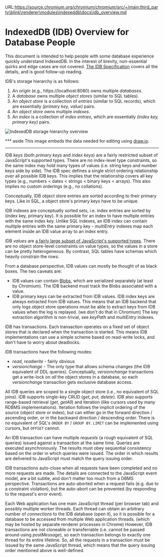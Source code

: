 URL:https://source.chromium.org/chromium/chromium/src/+/main:third_party\blink\renderer\modules\indexeddb\docs\idb_overview.md
# IndexedDB (IDB) Overview for Database People

This document is intended to help people with some database experience quickly
understand IndexedDB. In the interest of brevity, non-essential quirks and edge
cases are not covered. [The IDB Specification](https://w3c.github.io/IndexedDB/)
covers all the details, and is good follow-up reading.

IDB's storage hierarchy is as follows:

1. An *origin* (e.g., https://localhost:8080) owns multiple *databases*.
2. A *database* owns multiple *object stores* (similar to SQL tables).
3. An *object store* is a collection of *entries* (similar to SQL records),
   which are essentially *(primary key, value)* pairs.
4. An *object store* owns multiple *indexes*.
5. An *index* is a collection of *index entries*, which are essentially *(index
   key, primary key)* pairs.

![IndexedDB storage hierarchy overview](./idb_overview.svg)

*** aside
This image embeds the data needed for editing using [draw.io](https://github.com/jgraph/drawio).
***

IDB *keys* (both *primary keys* and *index keys*) are a fairly restricted subset
of JavaScript's supported types. There are no index-level type constraints, so
the same index may hold many types of values (i.e. string keys and number keys
side by side). The IDB spec defines a single strict ordering relationship over
all possible IDB keys. This implies that the relationship covers all key types
(e.g., numbers < dates < strings < binary keys < arrays). This also implies no
custom orderings (e.g., no collations).

Conceptually, IDB object store entries are sorted according to their primary
keys. Like in SQL, a object store's primary keys have to be unique.

IDB indexes are conceptually sorted sets, i.e. index entries are sorted by
(index key, primary key). It is possible for an index to have multiple entries
with the same index key. Unlike SQL indexes, an IDB index can contain multiple
entries with the same primary key - *multiEntry* indexes map each element inside
an IDB value array to an index entry.

IDB *values* are [a fairly large subset of JavaScript's supported
types](https://html.spec.whatwg.org/C/#serializable-objects).
There are no object store-level constraints on value types, so the values in a
store can be pretty heterogeneous. By contrast, SQL tables have schemas which
heavily constrain the rows.

From a database perspective, IDB values can mostly be thought of as black boxes.
The two caveats are:

* IDB values can contain
  [Blobs](https://developer.mozilla.org/en-US/docs/Web/API/Blob), which are
  serialized separately (at least by Chromium). The IDB backend must track the
  Blobs associated with a value.
* IDB primary keys can be extracted from IDB values. IDB index keys are always
  extracted from IDB values. This means that an IDB backend that only logs
  object store operations must be able to extract keys from IDB values when the
  log is replayed. (we don't do that in Chromium) The key extraction algorithm
  is non-trivial, see *keyPath* and *multiEntry* indexes.

IDB has transactions. Each transaction operates on a fixed set of object stores
that is declared when the transaction is started. This means IDB implementations
can use a simple scheme based on read-write locks, and don't have to worry about
deadlocks.

IDB transactions have the following modes:

* *read*, *readwrite* - fairly obvious
* *versionchange* - The only type that allows schema changes (the IDB
  equivalent of DDL queries). Conceptually, *versionchange* transactions get a
  write-lock on *all* the object stores in a database, so each *versionchange*
  transaction gets exclusive database access.

All IDB queries are scoped to a single object store (i.e., no equivalent of SQL
joins). IDB supports single-key CRUD (*get*, *put*, *delete*). IDB also supports
range-based retrieval (*get*, *getAll*) and iteration (like cursors used by many
RDBMS implementations). Iteration follows the implicit ordering of the source
(object store or index), but can either go in the forward direction / ascending
order, or in the backward direction / descending order. There is no equivalent
of SQL's `ORDER BY` / `GROUP BY`. `LIMIT` can be implemented using cursors, but
`OFFSET` cannot.

An IDB transaction can have multiple *requests* (a rough equivalent of SQL
queries) issued against a transaction at the same time. Queries are executed
asynchronously. The results must obey sequential consistency based on the order
in which queries were issued. The order in which results are delivered to
JavaScript must match the query issuing order.

IDB transactions auto-close when all requests have been completed and no more
requests are made. The details are connected to the JavaScript event model, are
a bit subtle, and don't matter too much from a DBMS perspective. Transactions
are auto-aborted when a request fails (e.g. due to a constraint violation), but
the auto-abort can be prevented (by responding to the request's error event).

Each Web application has one main JavaScript thread (per browser tab) and
possibly multiple worker threads. Each thread can obtain an arbitrary number of
*connections* to the IDB database (open it), so it is possible for a database to
be accessed from multiple Web application threads. (which may be hosted by
separate renderer processes in Chrome) However, IDB transactions are not
cloneable or transferrable (i.e. cannot be passed around using *postMessage*),
so each transaction belongs to exactly one thread for its entire lifetime. So,
all the requests in a transaction must be issued by the same JavaScript thread,
which means that the query issuing order mentioned above is well-defined.
